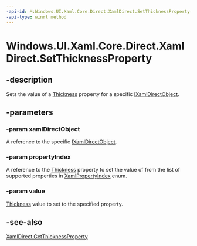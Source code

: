 ```yaml
---
-api-id: M:Windows.UI.Xaml.Core.Direct.XamlDirect.SetThicknessProperty(Windows.UI.Xaml.Core.Direct.IXamlDirectObject,Windows.UI.Xaml.Core.Direct.XamlPropertyIndex,Windows.UI.Xaml.Thickness)
-api-type: winrt method
---
```


<!-- Method syntax.
public void XamlDirect.SetThicknessProperty(IXamlDirectObject xamlDirectObject, XamlPropertyIndex propertyIndex, Thickness value)
-->

# Windows.UI.Xaml.Core.Direct.XamlDirect.SetThicknessProperty

## -description
Sets the value of a [Thickness](../windows.ui.xaml/thickness.md) property for a specific [IXamlDirectObject](ixamldirectobject.md).

## -parameters
### -param xamlDirectObject
A reference to the specific [IXamlDirectObject](ixamldirectobject.md).

### -param propertyIndex
A reference to the [Thickness](../windows.ui.xaml/thickness.md) property to set the value of from the list of supported properties in [XamlPropertyIndex](xamlpropertyindex.md) enum.

### -param value
[Thickness](../windows.ui.xaml/thickness.md) value to set to the specified property.

## -see-also
[XamlDirect.GetThicknessProperty](xamldirect_getthicknessproperty_643336165.md)
